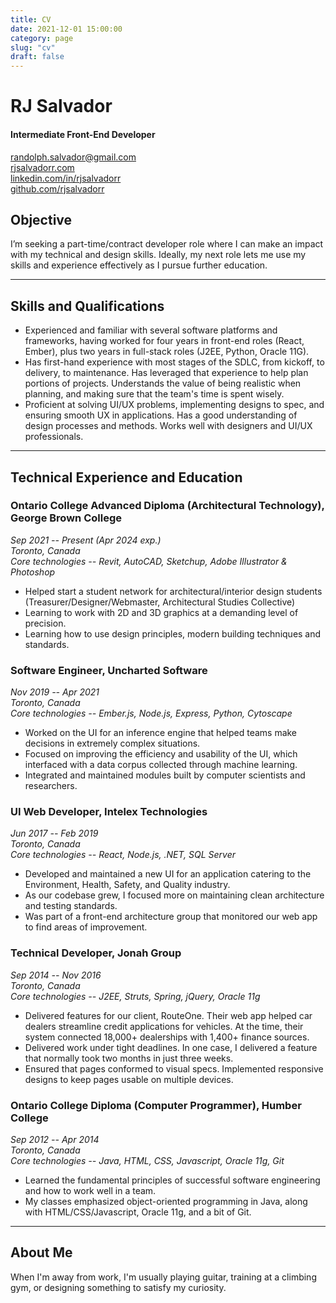 ```yaml
---
title: CV
date: 2021-12-01 15:00:00
category: page
slug: "cv"
draft: false
---
```


# RJ Salvador

#### Intermediate Front-End Developer

[randolph.salvador@gmail.com](mailto:randolph.salvador@gmail.com)  
[rjsalvadorr.com](https://rjsalvadorr.com/)  
[linkedin.com/in/rjsalvadorr](https://www.linkedin.com/in/rjsalvadorr/)  
[github.com/rjsalvadorr](https://github.com/rjsalvadorr)

## Objective

I’m seeking a part-time/contract developer role where I can make an impact with my technical and design skills. Ideally, my next role lets me use my skills and experience effectively as I pursue further education.

---

## Skills and Qualifications

- Experienced and familiar with several software platforms and frameworks, having worked for four years in front-end roles (React, Ember), plus two years in full-stack roles (J2EE, Python, Oracle 11G).
- Has first-hand experience with most stages of the SDLC, from kickoff, to delivery, to maintenance. Has leveraged that experience to help plan portions of projects. Understands the value of being realistic when planning, and making sure that the team's time is spent wisely.
- Proficient at solving UI/UX problems, implementing designs to spec, and ensuring smooth UX in applications. Has a good understanding of design processes and methods. Works well with designers and UI/UX professionals.

---

## Technical Experience and Education

### Ontario College Advanced Diploma (Architectural Technology), George Brown College

_Sep 2021 -- Present (Apr 2024 exp.)  
Toronto, Canada  
Core technologies -- Revit, AutoCAD, Sketchup, Adobe Illustrator & Photoshop_

- Helped start a student network for architectural/interior design students (Treasurer/Designer/Webmaster, Architectural Studies Collective)
- Learning to work with 2D and 3D graphics at a demanding level of precision.
- Learning how to use design principles, modern building techniques and standards.

### Software Engineer, Uncharted Software

_Nov 2019 -- Apr 2021  
Toronto, Canada  
Core technologies -- Ember.js, Node.js, Express, Python, Cytoscape_
 
- Worked on the UI for an inference engine that helped teams make decisions in extremely complex situations.
- Focused on improving the efficiency and usability of the UI, which interfaced with a data corpus collected through machine learning.
- Integrated and maintained modules built by computer scientists and researchers.

### UI Web Developer, Intelex Technologies

_Jun 2017 -- Feb 2019  
Toronto, Canada  
Core technologies -- React, Node.js, .NET, SQL Server_ 

- Developed and maintained a new UI for an application catering to the Environment, Health, Safety, and Quality industry.
- As our codebase grew, I focused more on maintaining clean architecture and testing standards.
- Was part of a front-end architecture group that monitored our web app to find areas of improvement.

### Technical Developer, Jonah Group

_Sep 2014 -- Nov 2016  
Toronto, Canada  
Core technologies -- J2EE, Struts, Spring, jQuery, Oracle 11g_

- Delivered features for our client, RouteOne. Their web app helped car dealers streamline credit applications for vehicles. At the time, their system connected 18,000+ dealerships with 1,400+ finance sources.
- Delivered work under tight deadlines. In one case, I delivered a feature that normally took two months in just three weeks.
- Ensured that pages conformed to visual specs. Implemented responsive designs to keep pages usable on multiple devices.

### Ontario College Diploma (Computer Programmer), Humber College

_Sep 2012 -- Apr 2014  
Toronto, Canada  
Core technologies -- Java, HTML, CSS, Javascript, Oracle 11g, Git_

- Learned the fundamental principles of successful software engineering and how to work well in a team.
- My classes emphasized object-oriented programming in Java, along with HTML/CSS/Javascript, Oracle 11g, and a bit of Git.

---

## About Me

When I'm away from work, I'm usually playing guitar, training at a climbing gym, or designing something to satisfy my curiosity.
